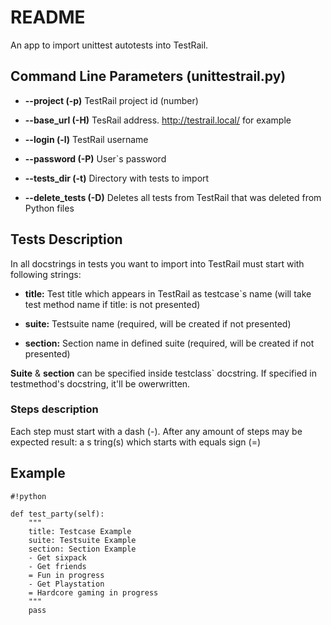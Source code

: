 # README #
An app to import unittest autotests into TestRail.

## Command Line Parameters (unittestrail.py) ##
* __--project (-p)__ TestRail project id (number)

* __--base_url (-H)__ TesRail address. http://testrail.local/ for example

* __--login (-l)__ TestRail username

* __--password (-P)__ User`s password

* __--tests_dir (-t)__ Directory with tests to import 

* __--delete_tests (-D)__ Deletes all tests from TestRail that was deleted from Python files

## Tests Description ##
In all docstrings in tests you want to import into TestRail must start with following strings:

* __title:__ Test title which appears in TestRail as testcase`s name (will take test method name if title: is not presented)

* __suite:__ Testsuite name (required, will be created if not presented)

* __section:__ Section name in defined suite (required, will be created if not presented)

__Suite__ & __section__ can be specified inside testclass` docstring. If specified in testmethod's docstring, it'll be owerwritten.

### Steps description ###
Each step must start with a dash (-). After any amount of steps may be expected result: a s tring(s) which starts with equals sign (=)

## Example ##

```
#!python

def test_party(self):
    """
    title: Testcase Example
    suite: Testsuite Example
    section: Section Example
    - Get sixpack
    - Get friends
    = Fun in progress
    - Get Playstation
    = Hardcore gaming in progress
    """
    pass
```